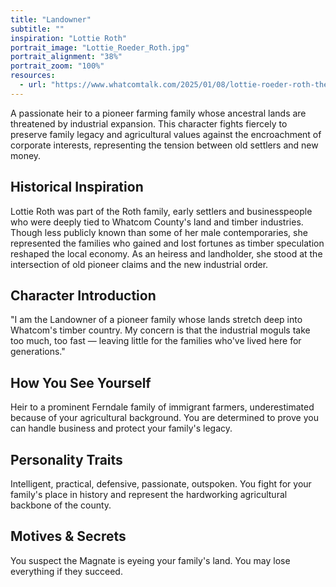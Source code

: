 ```yaml
---
title: "Landowner"
subtitle: ""
inspiration: "Lottie Roth"
portrait_image: "Lottie_Roeder_Roth.jpg"
portrait_alignment: "38%"
portrait_zoom: "100%"
resources:
  - url: "https://www.whatcomtalk.com/2025/01/08/lottie-roeder-roth-the-history-and-aftermath-of-bellinghams-pioneer-historian/"
---
```


A passionate heir to a pioneer farming family whose ancestral lands are threatened by industrial expansion. This character fights fiercely to preserve family legacy and agricultural values against the encroachment of corporate interests, representing the tension between old settlers and new money.

## Historical Inspiration

Lottie Roth was part of the Roth family, early settlers and businesspeople who were deeply tied to Whatcom County's land and timber industries. Though less publicly known than some of her male contemporaries, she represented the families who gained and lost fortunes as timber speculation reshaped the local economy. As an heiress and landholder, she stood at the intersection of old pioneer claims and the new industrial order.

## Character Introduction

"I am the Landowner of a pioneer family whose lands stretch deep into Whatcom's timber country. My concern is that the industrial moguls take too much, too fast — leaving little for the families who've lived here for generations."

## How You See Yourself

Heir to a prominent Ferndale family of immigrant farmers, underestimated because of your agricultural background. You are determined to prove you can handle business and protect your family's legacy.

## Personality Traits

Intelligent, practical, defensive, passionate, outspoken. You fight for your family's place in history and represent the hardworking agricultural backbone of the county.

## Motives & Secrets

You suspect the Magnate is eyeing your family's land. You may lose everything if they succeed.